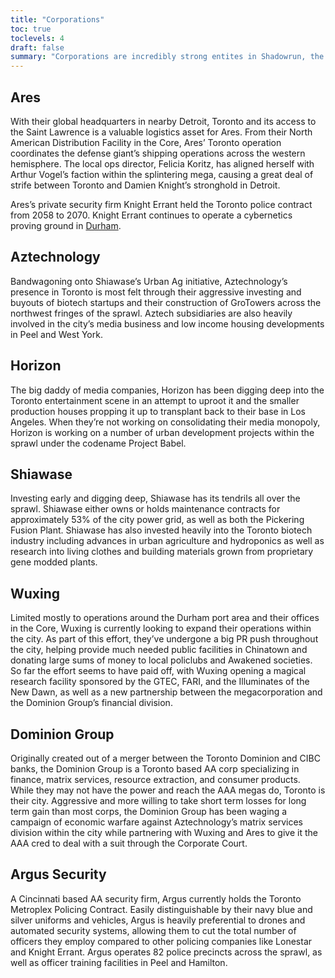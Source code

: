 ```yaml
---
title: "Corporations"
toc: true
toclevels: 4
draft: false
summary: "Corporations are incredibly strong entites in Shadowrun, the most powerful given extraterritoriality (The ability to self-govern, and stay above the law of the territory in which they reside)"
---
```


## Ares
With their global headquarters in nearby Detroit, Toronto and its access to the Saint Lawrence is a valuable logistics asset for Ares. From their North American Distribution Facility in the Core, Ares’ Toronto operation coordinates the defense giant’s shipping operations across the western hemisphere. The local ops director, Felicia Koritz, has aligned herself with Arthur Vogel’s faction within the splintering mega, causing a great deal of strife between Toronto and Damien Knight’s stronghold in Detroit. 

Ares’s private security firm Knight Errant held the Toronto police contract from 2058 to 2070. Knight Errant continues to operate a cybernetics proving ground in [Durham](regions.md).

## Aztechnology
Bandwagoning onto Shiawase’s Urban Ag initiative, Aztechnology’s presence in Toronto is most felt through their aggressive investing and buyouts of biotech startups and their construction of GroTowers across the northwest fringes of the sprawl. Aztech subsidiaries are also heavily involved in the city’s media business and low income housing developments in Peel and West York.

## Horizon
The big daddy of media companies, Horizon has been digging deep into the Toronto entertainment scene in an attempt to uproot it and the smaller production houses propping it up to transplant back to their base in Los Angeles. When they’re not working on consolidating their media monopoly, Horizon is working on a number of urban development projects within the sprawl under the codename Project Babel. 

## Shiawase
Investing early and digging deep, Shiawase has its tendrils all over the sprawl. Shiawase either owns or holds maintenance contracts for approximately 53% of the city power grid, as well as both the Pickering Fusion Plant. Shiawase has also invested heavily into the Toronto biotech industry including advances in urban agriculture and hydroponics as well as research into living clothes and building materials grown from proprietary gene modded plants.

## Wuxing
Limited mostly to operations around the Durham port area and their offices in the Core, Wuxing is currently looking to expand their operations within the city. As part of this effort, they’ve undergone a big PR push throughout the city, helping provide much needed public facilities in Chinatown and donating large sums of money to local policlubs and Awakened societies. So far the effort seems to have paid off, with Wuxing opening a magical research facility sponsored by the GTEC, FARI, and the Illuminates of the New Dawn, as well as a new partnership between the megacorporation and the Dominion Group’s financial division.

## Dominion Group
Originally created out of a merger between the Toronto Dominion and CIBC banks, the Dominion Group is a Toronto based AA corp specializing in finance, matrix services, resource extraction, and consumer products. While they may not have the power and reach the AAA megas do, Toronto is their city. Aggressive and more willing to take short term losses for long term gain than most corps, the Dominion Group has been waging a campaign of economic warfare against Aztechnology’s matrix services division within the city while partnering with Wuxing and Ares to give it the AAA cred to deal with a suit through the Corporate Court.

## Argus Security
A Cincinnati based AA security firm, Argus currently holds the Toronto Metroplex Policing Contract. Easily distinguishable by their navy blue and silver uniforms and vehicles, Argus is heavily preferential to drones and automated security systems, allowing them to cut the total number of officers they employ compared to other policing companies like Lonestar and Knight Errant. Argus operates 82 police precincts across the sprawl, as well as officer training facilities in Peel and Hamilton.
